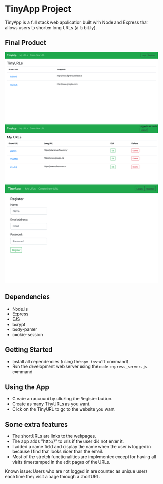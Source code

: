 # TinyApp Project

TinyApp is a full stack web application built with Node and Express that allows users to shorten long URLs (à la bit.ly).

## Final Product

!["Screenshot of main page"](https://github.com/mcagan/tinyapp/blob/master/docs/main-page.png?raw=true)
!["Screenshot of the MyURLs page when the user is logged in"](https://github.com/mcagan/tinyapp/blob/master/docs/myurls-logged-in.png?raw=true)
!["Screenshot of the registration page"](https://github.com/mcagan/tinyapp/blob/master/docs/registration-page.png?raw=true)

## Dependencies

- Node.js
- Express
- EJS
- bcrypt
- body-parser
- cookie-session

## Getting Started

- Install all dependencies (using the `npm install` command).
- Run the development web server using the `node express_server.js` command.

## Using the App

- Create an account by clicking the Register button.
- Create as many TinyURLs as you want.
- Click on the TinyURL to go to the website you want.

## Some extra features

- The shortURLs are links to the webpages. 
- The app adds "http://" to urls if the user did not enter it. 
- I added a name field and display the name when the user is logged in because I find that looks nicer than the email. 
- Most of the stretch functionalities are implemented except for having all visits timestamped in the edit pages of the URLs.

Known issue: Users who are not logged in are counted as unique users each time they visit a page through a shortURL.